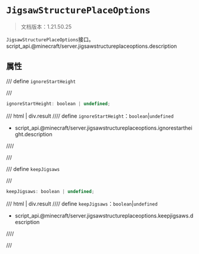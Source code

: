 # `JigsawStructurePlaceOptions`

> 文档版本：1.21.50.25

`JigsawStructurePlaceOptions`接口。script_api.@minecraft/server.jigsawstructureplaceoptions.description

## 属性

/// define
`ignoreStartHeight`


///

```js
ignoreStartHeight: boolean | undefined;
```

/// html | div.result
//// define
`ignoreStartHeight`：`boolean`|`undefined`

- script_api.@minecraft/server.jigsawstructureplaceoptions.ignorestartheight.description


////

///


/// define
`keepJigsaws`


///

```js
keepJigsaws: boolean | undefined;
```

/// html | div.result
//// define
`keepJigsaws`：`boolean`|`undefined`

- script_api.@minecraft/server.jigsawstructureplaceoptions.keepjigsaws.description


////

///

